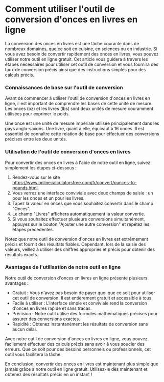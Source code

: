 Comment utiliser l'outil de conversion d'onces en livres en ligne
=================================================================

La conversion des onces en livres est une tâche courante dans de nombreux domaines, que ce soit en cuisine, en sciences ou en industrie. Si vous avez besoin de convertir rapidement des onces en livres, vous pouvez utiliser notre outil en ligne gratuit. Cet article vous guidera à travers les étapes nécessaires pour utiliser cet outil de conversion et vous fournira des taux de conversion précis ainsi que des instructions simples pour des calculs précis.

### Connaissances de base sur l'outil de conversion

Avant de commencer à utiliser l'outil de conversion d'onces en livres en ligne, il est important de comprendre les bases de cette unité de mesure. Les onces (oz) et les livres (lbs) sont deux unités de mesure couramment utilisées pour exprimer le poids.

Une once est une unité de mesure impériale utilisée principalement dans les pays anglo-saxons. Une livre, quant à elle, équivaut à 16 onces. Il est essentiel de connaître cette relation de base pour effectuer des conversions précises entre les deux unités.

### Utilisation de l'outil de conversion d'onces en livres

Pour convertir des onces en livres à l'aide de notre outil en ligne, suivez simplement les étapes ci-dessous :

1. Rendez-vous sur le site <https://www.onlinecalculatorsfree.com/fr/convert/ounces-to-pounds.html>.
2. Vous verrez une interface conviviale avec deux champs de saisie : un pour les onces et un pour les livres.
3. Tapez la valeur en onces que vous souhaitez convertir dans le champ "Onces".
4. Le champ "Livres" affichera automatiquement la valeur convertie.
5. Si vous souhaitez effectuer plusieurs conversions simultanément, appuyez sur le bouton "Ajouter une autre conversion" et répétez les étapes précédentes.

Notez que notre outil de conversion d'onces en livres est extrêmement précis et fournit des résultats fiables. Cependant, lors de la saisie des valeurs, veillez à utiliser des chiffres appropriés et précis pour obtenir des résultats exacts.

### Avantages de l'utilisation de notre outil en ligne

Notre outil de conversion d'onces en livres en ligne présente plusieurs avantages :

- Gratuit : Vous n'avez pas besoin de payer quoi que ce soit pour utiliser cet outil de conversion. Il est entièrement gratuit et accessible à tous.
- Facile à utiliser : L'interface simple et conviviale rend la conversion d'onces en livres rapide et sans tracas.
- Précision : Notre outil utilise des formules mathématiques précises pour assurer des conversions exactes.
- Rapidité : Obtenez instantanément les résultats de conversion sans aucun délai.

Avec notre outil de conversion d'onces en livres en ligne, vous pouvez facilement effectuer des calculs précis sans avoir à vous soucier des erreurs. Que ce soit pour des besoins personnels ou professionnels, cet outil vous facilitera la tâche.

En conclusion, convertir des onces en livres est maintenant plus simple que jamais grâce à notre outil en ligne gratuit. Utilisez-le dès maintenant et obtenez des résultats précis en un instant !